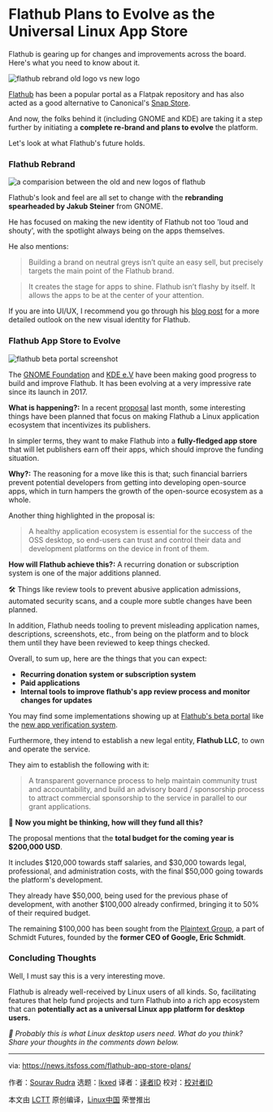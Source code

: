 [#]: subject: "Flathub Plans to Evolve as the Universal Linux App Store"
[#]: via: "https://news.itsfoss.com/flathub-app-store-plans/"
[#]: author: "Sourav Rudra https://news.itsfoss.com/author/sourav/"
[#]: collector: "lkxed"
[#]: translator: " "
[#]: reviewer: " "
[#]: publisher: " "
[#]: url: " "

Flathub Plans to Evolve as the Universal Linux App Store
======

Flathub is gearing up for changes and improvements across the board. Here's what you need to know about it.

![flathub rebrand old logo vs new logo][1]

[Flathub][2] has been a popular portal as a Flatpak repository and has also acted as a good alternative to Canonical's [Snap Store][3].

And now, the folks behind it (including GNOME and KDE) are taking it a step further by initiating a **complete re-brand and plans to evolve** the platform.

Let's look at what Flathub's future holds.

### Flathub Rebrand

![a comparision between the old and new logos of flathub][4]

Flathub's look and feel are all set to change with the **rebranding spearheaded by Jakub Steiner** from GNOME.

He has focused on making the new identity of Flathub not too 'loud and shouty', with the spotlight always being on the apps themselves.

He also mentions:

> Building a brand on neutral greys isn’t quite an easy sell, but precisely targets the main point of the Flathub brand. 

> It creates the stage for apps to shine. Flathub isn’t flashy by itself. It allows the apps to be at the center of your attention.

If you are into UI/UX, I recommend you go through his [blog post][5] for a more detailed outlook on the new visual identity for Flathub.

### Flathub App Store to Evolve

![flathub beta portal screenshot][6]

The [GNOME Foundation][7] and [KDE e.V][8] have been making good progress to build and improve Flathub. It has been evolving at a very impressive rate since its launch in 2017.

**What is happening?:** In a recent [proposal][9] last month, some interesting things have been planned that focus on making Flathub a Linux application ecosystem that incentivizes its publishers.

In simpler terms, they want to make Flathub into a **fully-fledged app store** that will let publishers earn off their apps, which should improve the funding situation.

**Why?:** The reasoning for a move like this is that; such financial barriers prevent potential developers from getting into developing open-source apps, which in turn hampers the growth of the open-source ecosystem as a whole.

Another thing highlighted in the proposal is:

> A healthy application ecosystem is essential for the success of the OSS desktop, so end-users can trust and control their data and development platforms on the device in front of them.

**How will Flathub achieve this?:** A recurring donation or subscription system is one of the major additions planned.

🛠️ Things like review tools to prevent abusive application admissions, automated security scans, and a couple more subtle changes have been planned.

In addition, Flathub needs tooling to prevent misleading application names, descriptions, screenshots, etc., from being on the platform and to block them until they have been reviewed to keep things checked.

Overall, to sum up, here are the things that you can expect:

- **Recurring donation system or subscription system**
- **Paid applications**
- **Internal tools to improve flathub's app review process and monitor changes for updates**

You may find some implementations showing up at [Flathub's beta portal][10] like the [new app verification system][11].

Furthermore, they intend to establish a new legal entity, **Flathub LLC**, to own and operate the service.

They aim to establish the following with it:

> A transparent governance process to help maintain community trust and accountability, and build an advisory board / sponsorship process to attract commercial sponsorship to the service in parallel to our grant applications.

💸 **Now you might be thinking, how will they fund all this?**

The proposal mentions that the **total budget for the coming year is $200,000 USD**.

It includes $120,000 towards staff salaries, and $30,000 towards legal, professional, and administration costs, with the final $50,000 going towards the platform's development.

They already have $50,000, being used for the previous phase of development, with another $100,000 already confirmed, bringing it to 50% of their required budget.

The remaining $100,000 has been sought from the [Plaintext Group][12], a part of Schmidt Futures, founded by the **former CEO of Google, Eric Schmidt**.

### Concluding Thoughts

Well, I must say this is a very interesting move.

Flathub is already well-received by Linux users of all kinds. So, facilitating features that help fund projects and turn Flathub into a rich app ecosystem that can **potentially act as a universal Linux app platform for desktop users.**

_💬 Probably this is what Linux desktop users need. What do you think? Share your thoughts in the comments down below._

--------------------------------------------------------------------------------

via: https://news.itsfoss.com/flathub-app-store-plans/

作者：[Sourav Rudra][a]
选题：[lkxed][b]
译者：[译者ID](https://github.com/译者ID)
校对：[校对者ID](https://github.com/校对者ID)

本文由 [LCTT](https://github.com/LCTT/TranslateProject) 原创编译，[Linux中国](https://linux.cn/) 荣誉推出

[a]: https://news.itsfoss.com/author/sourav/
[b]: https://github.com/lkxed/
[1]: https://news.itsfoss.com/content/images/size/w1304/2023/02/flathub-rebrand.png
[2]: https://flathub.org
[3]: https://snapcraft.io/store
[4]: https://news.itsfoss.com/content/images/2023/02/Flathub_Old_New_Logos.jpg
[5]: https://blog.jimmac.eu/2023/flathub-brand-refresh/
[6]: https://news.itsfoss.com/content/images/2023/02/flathub-beta.jpg
[7]: https://foundation.gnome.org
[8]: https://ev.kde.org
[9]: https://github.com/PlaintextGroup/oss-virtual-incubator/blob/main/proposals/flathub-linux-app-store.md
[10]: https://beta.flathub.org/en-GB
[11]: https://news.itsfoss.com/verified-flatpak-apps/
[12]: https://www.plaintextgroup.com
